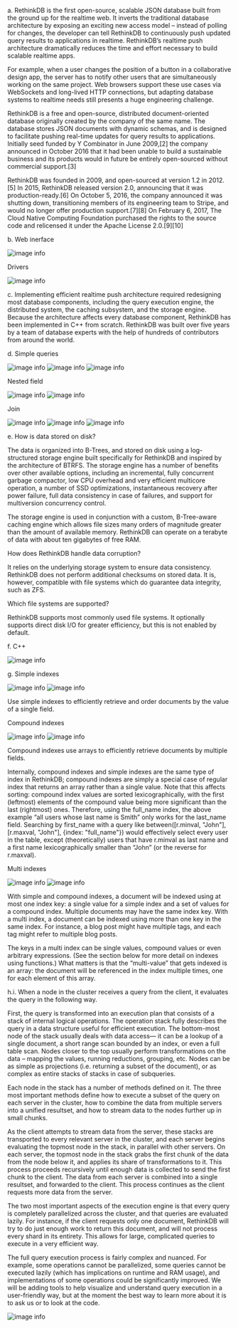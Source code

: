 a. RethinkDB is the first open-source, scalable JSON database built from the ground up for the realtime web. It inverts the traditional database architecture by exposing an exciting new access model – instead of polling for changes, the developer can tell RethinkDB to continuously push updated query results to applications in realtime. RethinkDB’s realtime push architecture dramatically reduces the time and effort necessary to build scalable realtime apps.

For example, when a user changes the position of a button in a collaborative design app, the server has to notify other users that are simultaneously working on the same project. Web browsers support these use cases via WebSockets and long-lived HTTP connections, but adapting database systems to realtime needs still presents a huge engineering challenge.

RethinkDB is a free and open-source, distributed document-oriented database originally created by the company of the same name. The database stores JSON documents with dynamic schemas, and is designed to facilitate pushing real-time updates for query results to applications. Initially seed funded by Y Combinator in June 2009,[2] the company announced in October 2016 that it had been unable to build a sustainable business and its products would in future be entirely open-sourced without commercial support.[3]

RethinkDB was founded in 2009, and open-sourced at version 1.2 in 2012.[5] In 2015, RethinkDB released version 2.0, announcing that it was production-ready.[6] On October 5, 2016, the company announced it was shutting down, transitioning members of its engineering team to Stripe, and would no longer offer production support.[7][8] On February 6, 2017, The Cloud Native Computing Foundation purchased the rights to the source code and relicensed it under the Apache License 2.0.[9][10]

b. Web inerface

![image info](./images/web.png)

Drivers

![image info](./images/drivers.png)

c. Implementing efficient realtime push architecture required redesigning most database components, including the query execution engine, the distributed system, the caching subsystem, and the storage engine. Because the architecture affects every database component, RethinkDB has been implemented in C++ from scratch. RethinkDB was built over five years by a team of database experts with the help of hundreds of contributors from around the world.

d. 
Simple queries

![image info](./images/script1.png)
![image info](./images/script2.png)
![image info](./images/script3.png)

Nested field

![image info](./images/script7.png)
![image info](./images/script8.png)

Join

![image info](./images/script4.png)
![image info](./images/script5.png)
![image info](./images/script6.png)

e.
How is data stored on disk?

The data is organized into B-Trees, and stored on disk using a log-structured storage engine built specifically for RethinkDB and inspired by the architecture of BTRFS. The storage engine has a number of benefits over other available options, including an incremental, fully concurrent garbage compactor, low CPU overhead and very efficient multicore operation, a number of SSD optimizations, instantaneous recovery after power failure, full data consistency in case of failures, and support for multiversion concurrency control.

The storage engine is used in conjunction with a custom, B-Tree-aware caching engine which allows file sizes many orders of magnitude greater than the amount of available memory. RethinkDB can operate on a terabyte of data with about ten gigabytes of free RAM.

How does RethinkDB handle data corruption?

It relies on the underlying storage system to ensure data consistency. RethinkDB does not perform additional checksums on stored data. It is, however, compatible with file systems which do guarantee data integrity, such as ZFS.

Which file systems are supported?

RethinkDB supports most commonly used file systems. It optionally supports direct disk I/O for greater efficiency, but this is not enabled by default.

f. C++

![image info](./images/languages.png)

g. 
Simple indexes

![image info](./images/index1.png)
![image info](./images/index2.png)

Use simple indexes to efficiently retrieve and order documents by the value of a single field.


Compound indexes

![image info](./images/index3.png)
![image info](./images/index4.png)

Compound indexes use arrays to efficiently retrieve documents by multiple fields.

Internally, compound indexes and simple indexes are the same type of index in RethinkDB; compound indexes are simply a special case of regular index that returns an array rather than a single value. Note that this affects sorting: compound index values are sorted lexicographically, with the first (leftmost) elements of the compound value being more significant than the last (rightmost) ones. Therefore, using the full_name index, the above example “all users whose last name is Smith” only works for the last_name field. Searching by first_name with a query like between([r.minval, "John"], [r.maxval, "John"], {index: "full_name"}) would effectively select every user in the table, except (theoretically) users that have r.minval as last name and a first name lexicographically smaller than “John” (or the reverse for r.maxval).

Multi indexes

![image info](./images/index5.png)
![image info](./images/index6.png)

With simple and compound indexes, a document will be indexed using at most one index key: a single value for a simple index and a set of values for a compound index. Multiple documents may have the same index key. With a multi index, a document can be indexed using more than one key in the same index. For instance, a blog post might have multiple tags, and each tag might refer to multiple blog posts.

The keys in a multi index can be single values, compound values or even arbitrary expressions. (See the section below for more detail on indexes using functions.) What matters is that the “multi-value” that gets indexed is an array: the document will be referenced in the index multiple times, one for each element of this array.

h.i. When a node in the cluster receives a query from the client, it evaluates the query in the following way.

First, the query is transformed into an execution plan that consists of a stack of internal logical operations. The operation stack fully describes the query in a data structure useful for efficient execution. The bottom-most node of the stack usually deals with data access— it can be a lookup of a single document, a short range scan bounded by an index, or even a full table scan. Nodes closer to the top usually perform transformations on the data – mapping the values, running reductions, grouping, etc. Nodes can be as simple as projections (i.e. returning a subset of the document), or as complex as entire stacks of stacks in case of subqueries.

Each node in the stack has a number of methods defined on it. The three most important methods define how to execute a subset of the query on each server in the cluster, how to combine the data from multiple servers into a unified resultset, and how to stream data to the nodes further up in small chunks.

As the client attempts to stream data from the server, these stacks are transported to every relevant server in the cluster, and each server begins evaluating the topmost node in the stack, in parallel with other servers. On each server, the topmost node in the stack grabs the first chunk of the data from the node below it, and applies its share of transformations to it. This process proceeds recursively until enough data is collected to send the first chunk to the client. The data from each server is combined into a single resultset, and forwarded to the client. This process continues as the client requests more data from the server.

The two most important aspects of the execution engine is that every query is completely parallelized across the cluster, and that queries are evaluated lazily. For instance, if the client requests only one document, RethinkDB will try to do just enough work to return this document, and will not process every shard in its entirety. This allows for large, complicated queries to execute in a very efficient way.

The full query execution process is fairly complex and nuanced. For example, some operations cannot be parallelized, some queries cannot be executed lazily (which has implications on runtime and RAM usage), and implementations of some operations could be significantly improved. We will be adding tools to help visualize and understand query execution in a user-friendly way, but at the moment the best way to learn more about it is to ask us or to look at the code.

![image info](./images/plan.png)

